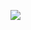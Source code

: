 [![](https://github-readme-stats.vercel.app/api?username=plassstic&theme=apprentice)](https://github.com/anuraghazra/github-readme-stats)
